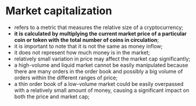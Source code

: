 # Market capitalization

- refers to a metric that measures the relative size of a cryptocurrency;
- **it is calculated by multiplying the current market price of a particular coin or token with the total number of coins in circulation**;
- it is important to note that it is not the same as money inflow;
- it does not represent how much money is in the market;
- relatively small variation in price may affect the market cap significantly;
- a high-volume and liquid market cannot be easily manipulated because there are many orders in the order book and possibly a big volume of orders within the different ranges of price;
- a thin order book of a low-volume market could be easily overpassed with a relatively small amount of money, causing a significant impact on both the price and market cap;